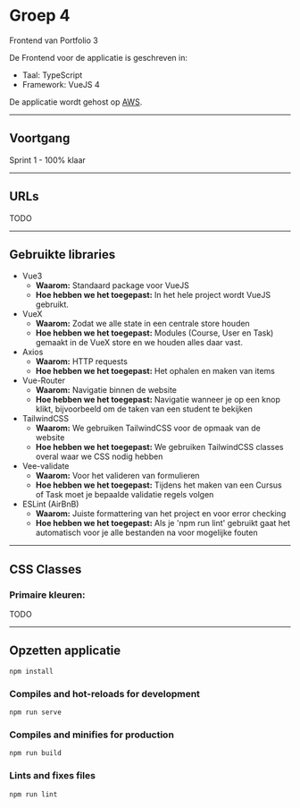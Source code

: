 # Groep 4

Frontend van Portfolio 3

De Frontend voor de applicatie is geschreven in:

* Taal: TypeScript
* Framework: VueJS 4

De applicatie wordt gehost op [AWS](https://aws.amazon.com/).

---

## Voortgang

Sprint 1 - 100% klaar

---

## URLs

TODO

---

## Gebruikte libraries

- Vue3
    - <b>Waarom:</b> Standaard package voor VueJS
    - <b>Hoe hebben we het toegepast:</b> In het hele project wordt VueJS gebruikt.
- VueX
    - <b>Waarom:</b> Zodat we alle state in een centrale store houden
    - <b>Hoe hebben we het toegepast:</b> Modules (Course, User en Task) gemaakt in de VueX store en we houden alles daar vast. 
- Axios
    - <b>Waarom:</b> HTTP requests
    - <b>Hoe hebben we het toegepast:</b> Het ophalen en maken van items
- Vue-Router
    - <b>Waarom:</b> Navigatie binnen de website
    - <b>Hoe hebben we het toegepast:</b> Navigatie wanneer je op een knop klikt, bijvoorbeeld om de taken van een student te bekijken
- TailwindCSS
    - <b>Waarom:</b> We gebruiken TailwindCSS voor de opmaak van de website
    - <b>Hoe hebben we het toegepast:</b> We gebruiken TailwindCSS classes overal waar we CSS nodig hebben
- Vee-validate
    - <b>Waarom:</b> Voor het valideren van formulieren
    - <b>Hoe hebben we het toegepast:</b> Tijdens het maken van een Cursus of Task moet je bepaalde validatie regels volgen
- ESLint (AirBnB)
    - <b>Waarom:</b> Juiste formattering van het project en voor error checking
    - <b>Hoe hebben we het toegepast:</b> Als je 'npm run lint' gebruikt gaat het automatisch voor je alle bestanden na voor mogelijke fouten
---

## CSS Classes
### Primaire kleuren:
TODO

---
## Opzetten applicatie

```
npm install
```

### Compiles and hot-reloads for development
```
npm run serve
```

### Compiles and minifies for production
```
npm run build
```

### Lints and fixes files
```
npm run lint
```